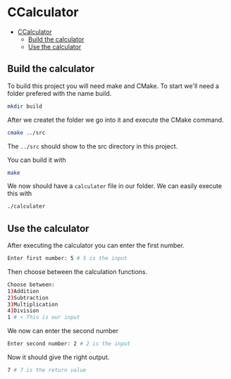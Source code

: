 # CCalculator

- [CCalculator](#ccalculator)
  - [Build the calculator](#build-the-calculator)
  - [Use the calculator](#use-the-calculator)


## Build the calculator
To build this project you will need make and CMake.
To start we'll need a folder prefered with the name build.

```bash
mkdir build
```

After we createt the folder we go into it and execute the CMake command.

```bash
cmake ../src
```

The `../src` should show to the src directory in this project.

You can build it with
```bash
make
```

We now should have a `calculater` file in our folder. We can easily execute this with 

```bash 
./calculater
```

## Use the calculator

After executing the calculator you can enter the first number.
```bash
Enter first number: 5 # 5 is the input
```
Then choose between the calculation functions.
```bash
Choose between:
1)Addition
2)Subtraction
3)Multiplication
4)Division
1 # < This is our input
```
We now can enter the second number
```bash
Enter second number: 2 # 2 is the input
```
Now it should give the right output.
```bash
7 # 7 is the return value
```